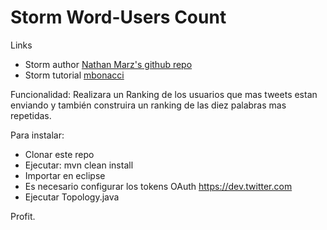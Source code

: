 Storm Word-Users Count
========================

Links
* Storm author [Nathan Marz's github repo](https://github.com/nathanmarz/storm)
* Storm tutorial [mbonacci](https://github.com/mbonaci/mbo-storm)

Funcionalidad:
Realizara un Ranking de los usuarios que mas tweets estan enviando y también construira un ranking de las diez palabras mas repetidas.

Para instalar:
* Clonar este repo
* Ejecutar: mvn clean install
* Importar en eclipse
* Es necesario configurar los tokens OAuth https://dev.twitter.com
* Ejecutar Topology.java

Profit.